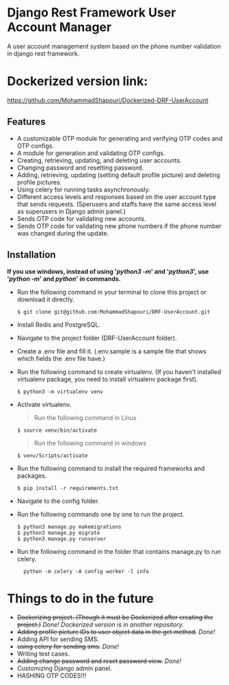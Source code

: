 
# Django Rest Framework User Account Manager

A user account management system based on the phone number validation in django rest framework.

# Dockerized version link:
https://github.com/MohammadShapouri/Dockerized-DRF-UserAccount


## Features
* A customizable OTP module for generating and verifying OTP codes and OTP configs.
* A module for generation and validating OTP configs.
* Creating, retrieving, updating, and deleting user accounts.
* Changing password and resetting password.
* Adding, retrieving, updating (setting default profile picture) and deleting profile pictures.
* Using celery for running tasks asynchronously.
* Different access levels and responses based on the user account type that sends requests. (Sperusers and staffs have the same access level as superusers in
  Django admin panel.)
* Sends OTP code for validating new accounts.
* Sends OTP code for validating new phone numbers if the phone number was changed during the update.



## Installation
__If you use windows, instead of using '_python3 -m_' and '_python3_', use '_python -m_' and _python_' in commands.__
* Run the following command in your terminal to clone this project or download it directly.
    ```
    $ git clone git@github.com:MohammadShapouri/DRF-UserAccount.git
    ```
* Install Redis and PostgreSQL.

* Navigate to the project folder (DRF-UserAccount folder).

* Create a .env file and fill it. (.env.sample is a sample file that shows which fields the .env file have.)

* Run the following command to create virtualenv. (If you haven't installed virtualenv package, you need to install virtualenv package first).
    ```
    $ python3 -m virtualenv venv
    ```

* Activate virtualenv.
    > Run the following command in Linux
    ```
    $ source venv/bin/activate
    ```
    > Run the following command in windows
    ```
    $ venv/Scripts/activate
    ```


* Run the following command to install the required frameworks and packages.
    ```
    $ pip install -r requirements.txt
    ```

* Navigate to the config folder.

* Run the following commands one by one to run the project.
    ```
    $ python3 manage.py makemigrations
    $ python3 manage.py migrate
    $ python3 manage.py runserver
    ```

* Run the following command in the folder that contains manage.py to run celery.
  ```
    python -m celery -A config worker -l info

  ```


# Things to do in the future
* ~~Dockerizing project. (Though it must be Dockerized after creating the project.)~~ _Done! Dockerized version is in another repository._
* ~~Adding profile picture IDs to user object data in the get method.~~ _Done!_
* Adding API for sending SMS.
* ~~using celery for sending sms.~~ _Done!_
* Writing test cases.
* ~~Adding change password and reset password view.~~ _Done!_
* Customizing Django admin panel.
* HASHING OTP CODES!!!
